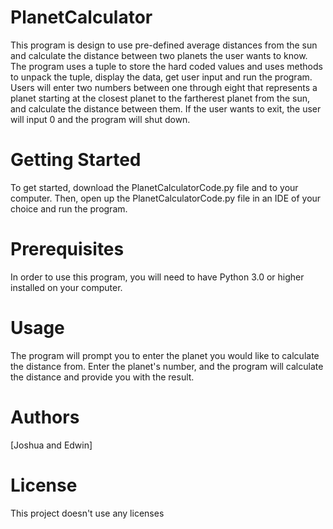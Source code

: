 # PlanetCalculator

This program is design to use pre-defined average distances from the sun and calculate the distance between two planets the user wants to know.  The program uses a tuple to store the hard coded values and uses methods to unpack the tuple, display the data, get user input and run the program.  Users will enter two numbers between one through eight that represents a planet starting at the closest planet to the fartherest planet from the sun, and calculate the distance between them.  If the user wants to exit, the user will input 0 and the program will shut down.

# Getting Started
To get started, download the PlanetCalculatorCode.py file and to your computer. Then, open up the PlanetCalculatorCode.py file in an IDE of your choice and run the program.

# Prerequisites
In order to use this program, you will need to have Python 3.0 or higher installed on your computer.

# Usage
The program will prompt you to enter the planet you would like to calculate the distance from. Enter the planet's number, and the program will calculate the distance and provide you with the result.

# Authors
[Joshua and Edwin]

# License
This project doesn't use any licenses

